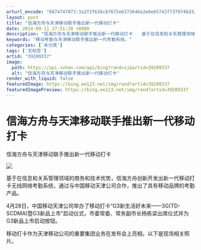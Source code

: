 ```yaml
---
arturl_encode: "6874747073:3a2f2f626c6f672e6373646e2e6e65742f7379746d32303134:2f61727469636c652f64657461696c732f3339323039333337"
layout: post
title: "信海方舟与天津移动联手推出新一代移动打卡"
date: 2014-09-11 17:51:28 +0800
description: "信海方舟与天津移动联手推出新一代移动打卡　　基于在信息和关系管理领域的商务和技术优势，信海方舟创新开"
keywords: "移动考勤与天津移动联手推出新一代考勤系统。"
categories: ['未分类']
tags: ['无标签']
artid: "39209337"
image:
  path: https://api.vvhan.com/api/bing?rand=sj&artid=39209337
  alt: "信海方舟与天津移动联手推出新一代移动打卡"
render_with_liquid: false
featuredImage: https://bing.ee123.net/img/rand?artid=39209337
featuredImagePreview: https://bing.ee123.net/img/rand?artid=39209337
---
```


# 信海方舟与天津移动联手推出新一代移动打卡

信海方舟与天津移动联手推出新一代移动打卡

![](https://img-blog.csdn.net/20140911174907843?watermark/2/text/aHR0cDovL2Jsb2cuY3Nkbi5uZXQvc3l0bTIwMTQ=/font/5a6L5L2T/fontsize/400/fill/I0JBQkFCMA==/dissolve/70/gravity/SouthEast)

基于在信息和关系管理领域的商务和技术优势，信海方舟创新开发出新一代移动打卡无线网络考勤系统，通过与中国移动天津公司合作，推出了具有移动品牌的考勤产品。

4月28日，中国移动天津公司举办了移动打卡“G3新生活好未来——3G(TD-SCDMA)暨G3新品上市”启动仪式，市委常委、常务副市长杨栋梁出席仪式并为G3新品上市启动按钮。

移动打卡作为天津移动公司的重要集团业务在发布会上亮相，以下是现场相关照片。